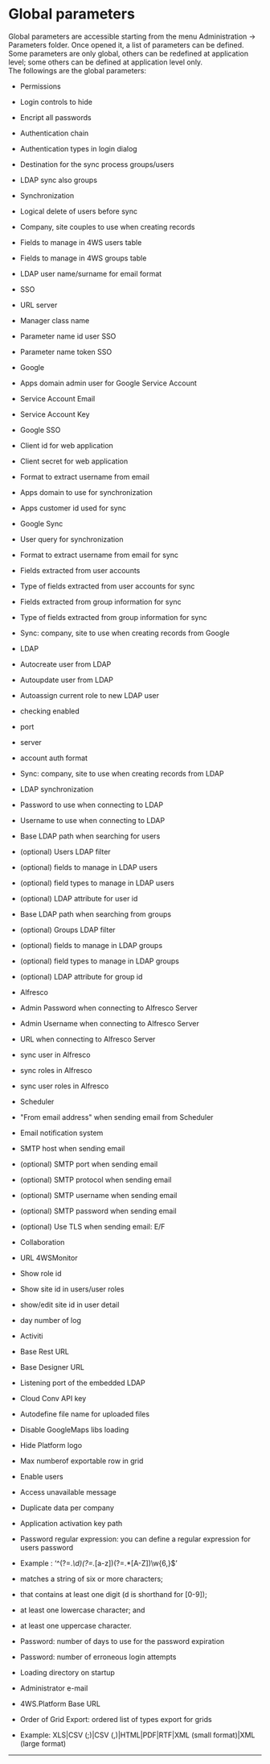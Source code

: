 # Global parameters

Global parameters are accessible starting from the menu Administration -&gt; Parameters folder. Once opened it, a list of parameters can be defined.  
Some parameters are only global, others can be redefined at application level; some others can be defined at application level only.  
The followings are the global parameters:

* Permissions
* Login controls to hide
* Encript all passwords
* Authentication chain
* Authentication types in login dialog
* Destination for the sync process groups/users
* LDAP sync also groups
* Synchronization
* Logical delete of users before sync
* Company, site couples to use when creating records
* Fields to manage in 4WS users table
* Fields to manage in 4WS groups table
* LDAP user name/surname for email format
* SSO
* URL server
* Manager class name
* Parameter name id user SSO
* Parameter name token SSO
* Google
* Apps domain admin user for Google Service Account
* Service Account Email
* Service Account Key
* Google SSO
* Client id for web application
* Client secret for web application
* Format to extract username from email
* Apps domain to use for synchronization
* Apps customer id used for sync
* Google Sync
* User query for synchronization
* Format to extract username from email for sync
* Fields extracted from user accounts
* Type of fields extracted from user accounts for sync
* Fields extracted from group information for sync
* Type of fields extracted from group information for sync
* Sync: company, site to use when creating records from Google
* LDAP
* Autocreate user from LDAP
* Autoupdate user from LDAP
* Autoassign current role to new LDAP user
* checking enabled
* port
* server
* account auth format
* Sync: company, site to use when creating records from LDAP
* LDAP synchronization
* Password to use when connecting to LDAP
* Username to use when connecting to LDAP
* Base LDAP path when searching for users
* \(optional\) Users LDAP filter
* \(optional\) fields to manage in LDAP users
* \(optional\) field types to manage in LDAP users
* \(optional\) LDAP attribute for user id
* Base LDAP path when searching from groups
* \(optional\) Groups LDAP filter
* \(optional\) fields to manage in LDAP groups
* \(optional\) field types to manage in LDAP groups
* \(optional\) LDAP attribute for group id
* Alfresco
* Admin Password when connecting to Alfresco Server
* Admin Username when connecting to Alfresco Server
* URL when connecting to Alfresco Server
* sync user in Alfresco
* sync roles in Alfresco
* sync user roles in Alfresco
* Scheduler
* "From email address" when sending email from Scheduler
* Email notification system
* SMTP host when sending email
* \(optional\) SMTP port when sending email
* \(optional\) SMTP protocol when sending email
* \(optional\) SMTP username when sending email
* \(optional\) SMTP password when sending email
* \(optional\) Use TLS when sending email: E/F
* Collaboration
* URL 4WSMonitor
* Show role id
* Show site id in users/user roles
* show/edit site id in user detail
* day number of log
* Activiti
* Base Rest URL
* Base Designer URL
* Listening port of the embedded LDAP
* Cloud Conv API key
* Autodefine file name for uploaded files
* Disable GoogleMaps libs loading
* Hide Platform logo
* Max numberof exportable row in grid
* Enable users
* Access unavailable message
* Duplicate data per company
* Application activation key path
* Password regular expression: you can define a regular expression for users password

* Example : ‘^\(?=._\d\)\(?=._\[a-z\]\)\(?=.\*\[A-Z\]\)\w{6,}$’

* matches a string of six or more characters;

* that contains at least one digit \(d is shorthand for \[0-9\]\);
* at least one lowercase character; and
* at least one uppercase character.

* Password: number of days to use for the password expiration
* Password: number of erroneous login attempts
* Loading directory on startup
* Administrator e-mail
* 4WS.Platform Base URL
* Order of Grid Export: ordered list of types export for grids

* Example: XLS\|CSV \(;\)\|CSV \(,\)\|HTML\|PDF\|RTF\|XML \(small format\)\|XML \(large format\)

---



